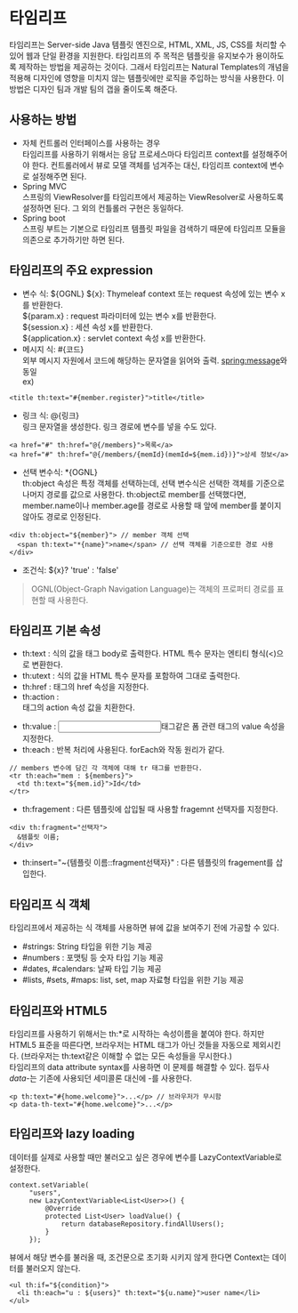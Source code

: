 # 타임리프 

타임리프는 Server-side Java 템플릿 엔진으로, HTML, XML, JS, CSS를 처리할 수 있어 웹과 단일 환경을 지원한다.
타임리프의 주 목적은 템플릿을 유지보수가 용이하도록 제작하는 방법을 제공하는 것이다. 
그래서 타임리프는 Natural Templates의 개념을 적용해 디자인에 영향을 미치지 않는 템플릿에만 로직을 주입하는 방식을 사용한다.
이 방법은 디자인 팀과 개발 팀의 갭을 줄이도록 해준다.      

## 사용하는 방법
- 자체 컨트롤러 인터페이스를 사용하는 경우         
타임리프를 사용하기 위해서는 응답 프로세스마다 타임리프 context를 설정해주어야 한다. 
컨트롤러에서 뷰로 모델 객체를 넘겨주는 대신, 타임리프 context에 변수로 설정해주면 된다.
- Spring MVC        
스프링의 ViewResolver를 타임리프에서 제공하는 ViewResolver로 사용하도록 설정하면 된다. 그 외의 컨틀롤러 구현은 동일하다.
- Spring boot       
스프링 부트는 기본으로 타임리프 템플릿 파일을 검색하기 때문에 타임리프 모듈을 의존으로 추가하기만 하면 된다. 

## 타임리프의 주요 expression     
- 변수 식: ${OGNL}
${x}: Thymeleaf context 또는 request 속성에 있는 변수 x를 반환한다.   
${param.x} : request 파라미터에 있는 변수 x를 반환한다.   
${session.x} : 세션 속성 x를 반환한다.  
${application.x} : servlet context 속성 x를 반환한다.  
- 메시지 식: #{코드}     
외부 메시지 자원에서 코드에 해당하는 문자열을 읽어와 출력. <spring:message>와 동일      
ex)
```
<title th:text="#{member.register}">title</title>
```
- 링크 식: @{링크}         
링크 문자열을 생성한다. 링크 경로에 변수를 넣을 수도 있다.      
```
<a href="#" th:href="@{/members}">목록</a>
<a href="#" th:href="@{/members/{memId}(memId=${mem.id})}">상세 정보</a>
```
- 선택 변수식: *{OGNL}        
th:object 속성은 특정 객체를 선택하는데, 선택 변수식은 선택한 객체를 기준으로 나머지 경로를 값으로 사용한다.
th:object로 member를 선택했다면, member.name이나 member.age를 경로로 사용할 때 앞에 member를 붙이지 않아도 경로로 인정된다.
```
<div th:object="${member}"> // member 객체 선택
  <span th:text="*{name}">name</span> // 선택 객체를 기준으로한 경로 사용
</div>
```
- 조건식: ${x}? 'true' : 'false'

> OGNL(Object-Graph Navigation Language)는 객체의 프로퍼티 경로를 표현할 때 사용한다.

## 타임리프 기본 속성    
- th:text : 식의 값을 태그 body로 출력한다. HTML 특수 문자는 엔티티 형식(&lt;)으로 변환한다.      
- th:utext : 식의 값을 HTML 특수 문자를 포함하여 그대로 출력한다.
- th:href : <a>태그의 href 속성을 지정한다.
- th:action : <form>태그의 action 속성 값을 치환한다.
- th:value : <input>태그같은 폼 관련 태그의 value 속성을 지정한다.
- th:each : 반복 처리에 사용된다. forEach와 작동 원리가 같다.
```
// members 변수에 담긴 각 객체에 대해 tr 태그를 반환한다.
<tr th:each="mem : ${members}"> 
  <td th:text="${mem.id}">Id</td>
</tr>
```
- th:fragement : 다른 템플릿에 삽입될 때 사용할 fragemnt 선택자를 지정한다.
```
<div th:fragment="선택자">
  &템플릿 이름;
</div>
```
- th:insert="~{템플릿 이름::fragment선택자}" : 다른 템플릿의 fragement를 삽입한다.

## 타임리프 식 객체    
타임리프에서 제공하는 식 객체를 사용하면 뷰에 값을 보여주기 전에 가공할 수 있다.        
- #strings: String 타입을 위한 기능 제공
- #numbers : 포맷팅 등 숫자 타입 기능 제공
- #dates, #calendars: 날짜 타입 기능 제공
- #lists, #sets, #maps: list, set, map 자료형 타입을 위한 기능 제공

## 타임리프와 HTML5     
타임리프를 사용하기 위해서는 th:*로 시작하는 속성이름을 붙여야 한다. 
하지만 HTML5 표준을 따른다면, 브라우저는 HTML 태그가 아닌 것들을 자동으로 제외시킨다. 
(브라우저는 th:text같은 이해할 수 없는 모든 속성들을 무시한다.)            
타임리프의 data attribute syntax를 사용하면 이 문제를 해결할 수 있다. 
접두사 <em>data-</em>는 기존에 사용되던 세미콜론 대신에 -를 사용한다. 
```
<p th:text="#{home.welcome}">...</p> // 브라우저가 무시함
<p data-th-text="#{home.welcome}">...</p>
```

## 타임리프와 lazy loading
데이터를 실제로 사용할 때만 불러오고 싶은 경우에 변수를 LazyContextVariable로 설정한다.
```
context.setVariable(
     "users",
     new LazyContextVariable<List<User>>() {
         @Override
         protected List<User> loadValue() {
             return databaseRepository.findAllUsers();
         }
     });
```
뷰에서 해당 변수를 불러올 때, 조건문으로 초기화 시키지 않게 한다면 Context는 데이터를 불러오지 않는다.
```
<ul th:if="${condition}">
  <li th:each="u : ${users}" th:text="${u.name}">user name</li>
</ul>
```


